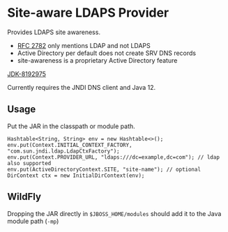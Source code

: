 Site-aware LDAPS Provider
=========================

Provides LDAPS site awareness.

 * [RFC 2782](https://tools.ietf.org/html/rfc2782) only mentions LDAP and not LDAPS
 * Active Directory per default does not create SRV DNS records
 * site-awareness is a proprietary Active Directory feature

[JDK-8192975](https://bugs.openjdk.java.net/browse/JDK-8192975)

Currently requires the JNDI DNS client and Java 12.

Usage
-----

Put the JAR in the classpath or module path.

```
Hashtable<String, String> env = new Hashtable<>();
env.put(Context.INITIAL_CONTEXT_FACTORY, "com.sun.jndi.ldap.LdapCtxFactory");
env.put(Context.PROVIDER_URL, "ldaps:///dc=example,dc=com"); // ldap also supported
env.put(ActiveDirectoryContext.SITE, "site-name"); // optional
DirContext ctx = new InitialDirContext(env);
```

WildFly
-------

Dropping the JAR directly in `$JBOSS_HOME/modules` should add it to the Java module path (`-mp`)